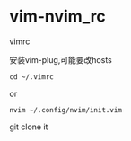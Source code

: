 # vim-nvim_rc
vimrc

安装vim-plug,可能要改hosts

```
cd ~/.vimrc
```
or 
```
nvim ~/.config/nvim/init.vim
```
git clone it


